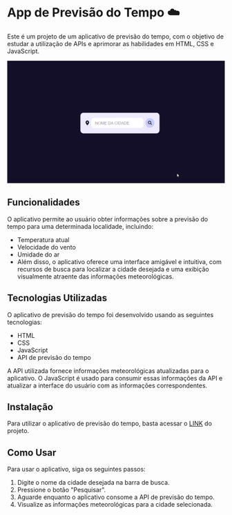 # App de Previsão do Tempo ☁️
Este é um projeto de um aplicativo de previsão do tempo, com o objetivo de estudar a utilização de APIs e aprimorar as habilidades em HTML, CSS e JavaScript.

<p align="center"> 
<img src="readme-gif/weather-app.gif"
</p>


## Funcionalidades
O aplicativo permite ao usuário obter informações sobre a previsão do tempo para uma determinada localidade, incluindo:

* Temperatura atual
* Velocidade do vento
* Umidade do ar
* Além disso, o aplicativo oferece uma interface amigável e intuitiva, com recursos de busca para localizar a cidade desejada e uma exibição visualmente atraente das informações meteorológicas.

## Tecnologias Utilizadas
O aplicativo de previsão do tempo foi desenvolvido usando as seguintes tecnologias:

* HTML
* CSS  
* JavaScript  
* API de previsão do tempo  

A API utilizada fornece informações meteorológicas atualizadas para o aplicativo. O JavaScript é usado para consumir essas informações da API e atualizar a interface do usuário com as informações correspondentes.

## Instalação
Para utilizar o aplicativo de previsão do tempo, basta acessar o <a href="https://peraltazz.github.io/clima-app/" target="_blank">LINK</a> do projeto.


## Como Usar
Para usar o aplicativo, siga os seguintes passos:  

1. Digite o nome da cidade desejada na barra de busca.
2. Pressione o botão "Pesquisar".
3. Aguarde enquanto o aplicativo consome a API de previsão do tempo.
4. Visualize as informações meteorológicas para a cidade selecionada.
